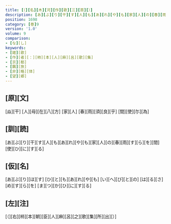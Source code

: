 ```yaml
---
title: [（][名][木][河][作][歌][三][首][）]
description: [あ][ぶ][り][干][す][人][も][あ][れ][や][も][家][人][の][春][雨][す][ら][を][間][使][ひ][に][す][る]
position: 1698
category: [巻]9
version: '1.0'
volume: 9
comparison:
- [な][し]
keywords:
- [雑][歌]
- [作][者][：][柿][本][人][麻][呂][歌][集]
- [京][都]
- [羈][旅]
- [非][略][体]
- [望][郷]
---
```


## [原][文]

[焱][干] [人][母][在][八][方] [家][人] [春][雨][須][良][乎] [間][使][尓][為]

## [訓][読]

[あ][ぶ][り][干][す][人][も][あ][れ][や][も][家][人][の][春][雨][す][ら][を][間][使][ひ][に][す][る]

## [仮][名]

[あ][ぶ][り][ほ][す] [ひ][と][も][あ][れ][や][も] [い][へ][び][と][の] [は][る][さ][め][す][ら][を] [ま][つ][か][ひ][に][す][る]

## [左][注]

[（][右][柿][本][朝][臣][人][麻][呂][之][歌][集][所][出][）]
